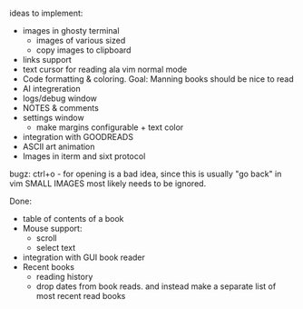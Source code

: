 ideas to implement:
 - images in ghosty terminal
     - images of various sized
     - copy images to clipboard
 - links support 
 - text cursor for reading ala vim normal mode
 - Code formatting & coloring. Goal: Manning books should be nice to read
 - AI integreration
 - logs/debug window
 - NOTES & comments
 - settings window
     - make margins configurable + text color 
 - integration with GOODREADS
 - ASCII art animation
 - Images in iterm and sixt protocol

bugz: 
ctrl+o - for opening is a bad idea, since this is usually "go back" in vim
SMALL IMAGES most likely needs to be ignored. 

Done:
 - table of contents of a book
 - Mouse support: 
   - scroll
   - select text
 - integration with GUI book reader 
 - Recent books
     - reading history
     - drop dates from book reads. and instead make a separate list of most recent read books

